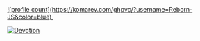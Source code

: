 <a href="https://www.instagram.com/sir.reborn" target="_blank">
  ![profile count](https://komarev.com/ghpvc/?username=Reborn-JS&color=blue)&nbsp;

![Devotion](https://cdn.discordapp.com/attachments/809162038328033300/833724486968279090/devotion.gif)

